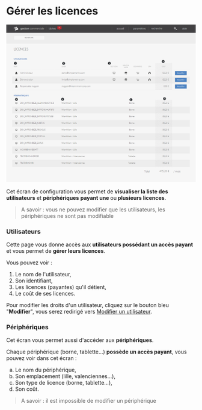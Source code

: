 # Gérer les licences


![licences-screenshotdemosimplementecom20150806113503](images/licences-screenshotdemosimplementecom20150806113503.png)


<p>Cet &eacute;cran de configuration vous permet de <strong>visualiser la liste des utilisateurs</strong> et <strong>p&eacute;riph&eacute;riques</strong> <strong>payant une </strong>ou<strong> plusieurs licences</strong>.</p>
<blockquote>
<p>A savoir : vous ne pouvez modifier que les utilisateurs, les p&eacute;riph&eacute;riques ne sont pas modifiable</p>
</blockquote>
<h3>Utilisateurs</h3>
<p>Cette page vous donne acc&egrave;s aux <strong>utilisateurs poss&eacute;dant un acc&egrave;s payant</strong> et vous permet de <strong>g&eacute;rer leurs licences</strong>.</p>
<p>Vous pouvez voir :</p>
<ol>
<li>Le nom de l'utilisateur,</li>
<li>Son identifiant,</li>
<li>Les licences (payantes) qu'il d&eacute;tient,</li>
<li>Le co&ucirc;t de ses licences.</li>
</ol>
<p>Pour modifier les droits d'un utilisateur, cliquez sur le bouton bleu "<strong>Modifier</strong>", vous serez redirig&eacute; vers <a href="/fr-fr/office/settings/VotreEntreprise/utilisateursdroitsautorisations/EditUser.md">Modifier un utilisateur</a>.</p>
<h3>P&eacute;riph&eacute;riques</h3>
<p>Cet &eacute;cran vous permet aussi d'acc&eacute;der aux <strong>p&eacute;riph&eacute;riques</strong>.</p>
<p>Chaque p&eacute;riph&eacute;rique (borne, tablette...) <strong>poss&egrave;de un acc&egrave;s payant</strong>, vous pouvez voir dans cet &eacute;cran :</p>
<ol type="a">
<li>Le nom du p&eacute;riph&eacute;rique,</li>
<li>Son emplacement (lille, valenciennes...),</li>
<li>Son type de licence (borne, tablette...),</li>
<li>Son co&ucirc;t.</li>
</ol>
<blockquote>
<p>A savoir : il est impossible de modifier un p&eacute;riph&eacute;rique</p>
</blockquote>
<p>&nbsp;</p>
<p>&nbsp;</p>

